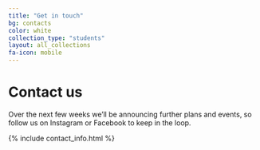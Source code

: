 ```yaml
---
title: "Get in touch"
bg: contacts
color: white
collection_type: "students"
layout: all_collections
fa-icon: mobile
---
```


# Contact us
Over the next few weeks we’ll be announcing further plans and events, so follow us on Instagram or Facebook to keep in the loop.

{% include contact_info.html %}
